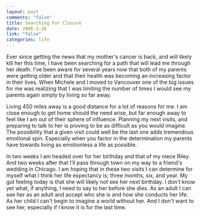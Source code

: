 ```yaml
--- 
layout: post
comments: "false"
title: Searching For Closure
date: 2006-2-26
link: "false"
categories: life
---
```

Ever since getting the news that my mother's cancer is back, and will likely kill her this time, I have been searching for a path that will lead me through her death. I've been aware for several years now that both of my parents were getting older and that their health was becoming an increasing factor in their lives. When Michele and I moved to Vancouver one of the big issues for me was realizing that I was limiting the number of times I would see my parents again simply by living so far away.

Living 450 miles away is a good distance for a lot of reasons for me. I am close enough to get home should the need arise, but far enough away to feel like I am out of their sphere of influence. Planning my next visits, and preparing to talk to her is proving to be as difficult as you would imagine. The possibility that a given visit could well be the last one adds tremendous emotional spin. Especially when you factor in the determination my parents have towards living as emotionless a life as possible.

In two weeks I am headed over for her birthday and that of my niece Riley. And two weeks after that I'll pass through town on my way to a friend's wedding in Chicago. I am hoping that in these two visits I can determine for myself what I think her life expectancy is; three months, six, and year. My gut feeling today is that she will likely not see her next birthday. I don't know yet what, if anything, I need to say to her before she dies. As an adult I can see her as an adult and accept who she is and how she conducts her life. As her child I can't begin to imagine a world without her. And I don't want to see her, especially if I know it is for the last time.
